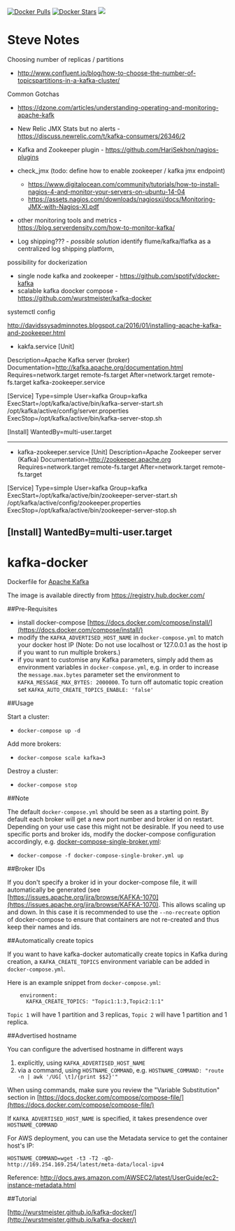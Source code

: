 [![Docker Pulls](https://img.shields.io/docker/pulls/wurstmeister/kafka.svg)](https://hub.docker.com/r/wurstmeister/kafka/)
[![Docker Stars](https://img.shields.io/docker/stars/wurstmeister/kafka.svg)](https://hub.docker.com/r/wurstmeister/kafka/)
[![](https://badge.imagelayers.io/wurstmeister/kafka:latest.svg)](https://imagelayers.io/?images=wurstmeister/kafka:latest)

Steve Notes
===========

<!--todo: setup nagios on docker swarm clusters -->
<!--todo: setup nagios NRPE kafka swarm instance -->
<!--todo: save new NRPE kafka instance to docker hub -->

Choosing number of replicas / partitions
- http://www.confluent.io/blog/how-to-choose-the-number-of-topicspartitions-in-a-kafka-cluster/

Common Gotchas
- https://dzone.com/articles/understanding-operating-and-monitoring-apache-kafk

- New Relic JMX Stats but no alerts - https://discuss.newrelic.com/t/kafka-consumers/26346/2
- Kafka and Zookeeper plugin - https://github.com/HariSekhon/nagios-plugins
- check_jmx (todo: define how to enable zookeeper / kafka jmx endpoint)
  - https://www.digitalocean.com/community/tutorials/how-to-install-nagios-4-and-monitor-your-servers-on-ubuntu-14-04
  - https://assets.nagios.com/downloads/nagiosxi/docs/Monitoring-JMX-with-Nagios-XI.pdf
- other monitoring tools and metrics - https://blog.serverdensity.com/how-to-monitor-kafka/
- Log shipping??? - *possible solution* identify flume/kafka/flafka as a centralized log shipping platform,

possibility for dockerization
- single node kafka and zookeeper - https://github.com/spotify/docker-kafka
- scalable kafka doocker compose - https://github.com/wurstmeister/kafka-docker

systemctl config

http://davidssysadminnotes.blogspot.ca/2016/01/installing-apache-kafka-and-zookeeper.html

- kakfa.service
[Unit]

Description=Apache Kafka server (broker)
Documentation=http://kafka.apache.org/documentation.html
Requires=network.target remote-fs.target
After=network.target remote-fs.target kafka-zookeeper.service

[Service]
Type=simple
User=kafka
Group=kafka
ExecStart=/opt/kafka/active/bin/kafka-server-start.sh /opt/kafka/active/config/server.properties
ExecStop=/opt/kafka/active/bin/kafka-server-stop.sh

[Install]
WantedBy=multi-user.target

-------

- kafka-zookeeper.service
[Unit]
Description=Apache Zookeeper server (Kafka)
Documentation=http://zookeeper.apache.org
Requires=network.target remote-fs.target
After=network.target remote-fs.target

[Service]
Type=simple
User=kafka
Group=kafka
ExecStart=/opt/kafka/active/bin/zookeeper-server-start.sh /opt/kafka/active/config/zookeeper.properties
ExecStop=/opt/kafka/active/bin/zookeeper-server-stop.sh

[Install]
WantedBy=multi-user.target
-------

kafka-docker
============

Dockerfile for [Apache Kafka](http://kafka.apache.org/)

The image is available directly from https://registry.hub.docker.com/

##Pre-Requisites

- install docker-compose [https://docs.docker.com/compose/install/](https://docs.docker.com/compose/install/)
- modify the ```KAFKA_ADVERTISED_HOST_NAME``` in ```docker-compose.yml``` to match your docker host IP (Note: Do not use localhost or 127.0.0.1 as the host ip if you want to run multiple brokers.)
- if you want to customise any Kafka parameters, simply add them as environment variables in ```docker-compose.yml```, e.g. in order to increase the ```message.max.bytes``` parameter set the environment to ```KAFKA_MESSAGE_MAX_BYTES: 2000000```. To turn off automatic topic creation set ```KAFKA_AUTO_CREATE_TOPICS_ENABLE: 'false'```

##Usage

Start a cluster:

- ```docker-compose up -d ```

Add more brokers:

- ```docker-compose scale kafka=3```

Destroy a cluster:

- ```docker-compose stop```

##Note

The default ```docker-compose.yml``` should be seen as a starting point. By default each broker will get a new port number and broker id on restart. Depending on your use case this might not be desirable. If you need to use specific ports and broker ids, modify the docker-compose configuration accordingly, e.g. [docker-compose-single-broker.yml](https://github.com/wurstmeister/kafka-docker/blob/master/docker-compose-single-broker.yml):

- ```docker-compose -f docker-compose-single-broker.yml up```

##Broker IDs

If you don't specify a broker id in your docker-compose file, it will automatically be generated (see [https://issues.apache.org/jira/browse/KAFKA-1070](https://issues.apache.org/jira/browse/KAFKA-1070). This allows scaling up and down. In this case it is recommended to use the ```--no-recreate``` option of docker-compose to ensure that containers are not re-created and thus keep their names and ids.


##Automatically create topics

If you want to have kafka-docker automatically create topics in Kafka during
creation, a ```KAFKA_CREATE_TOPICS``` environment variable can be
added in ```docker-compose.yml```.

Here is an example snippet from ```docker-compose.yml```:

        environment:
          KAFKA_CREATE_TOPICS: "Topic1:1:3,Topic2:1:1"

```Topic 1``` will have 1 partition and 3 replicas, ```Topic 2``` will have 1 partition and 1 replica.

##Advertised hostname 

You can configure the advertised hostname in different ways 

1. explicitly, using ```KAFKA_ADVERTISED_HOST_NAME``` 
2. via a command, using ```HOSTNAME_COMMAND```, e.g. ```HOSTNAME_COMMAND: "route -n | awk '/UG[ \t]/{print $$2}'"```

When using commands, make sure you review the "Variable Substitution" section in [https://docs.docker.com/compose/compose-file/](https://docs.docker.com/compose/compose-file/)

If ```KAFKA_ADVERTISED_HOST_NAME``` is specified, it takes presendence over ```HOSTNAME_COMMAND```

For AWS deployment, you can use the Metadata service to get the container host's IP:
```
HOSTNAME_COMMAND=wget -t3 -T2 -qO-  http://169.254.169.254/latest/meta-data/local-ipv4
```
Reference: http://docs.aws.amazon.com/AWSEC2/latest/UserGuide/ec2-instance-metadata.html

##Tutorial

[http://wurstmeister.github.io/kafka-docker/](http://wurstmeister.github.io/kafka-docker/)



